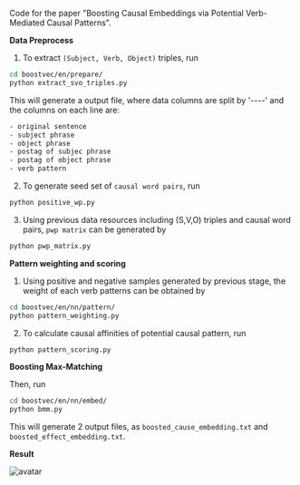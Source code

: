 Code for the paper "Boosting Causal Embeddings via Potential Verb-Mediated Causal Patterns".



**Data Preprocess**

1. To extract `(Subject, Verb, Object)` triples, run

```bash
cd boostvec/en/prepare/
python extract_svo_triples.py
```

This will generate a output file, where data columns are split by '----' and the columns on each line are:

```bash
- original sentence
- subject phrase
- object phrase
- postag of subjec phrase
- postag of object phrase
- verb pattern
```

2. To generate seed set of `causal word pairs`, run

```bash
python positive_wp.py
```

3. Using previous data resources including (S,V,O) triples and causal word pairs, `pwp matrix` can be generated by

```bash
python pwp_matrix.py
```

**Pattern weighting and scoring**

1. Using positive and negative samples generated by previous stage, the weight of each verb patterns can be obtained by

```bash
cd boostvec/en/nn/pattern/
python pattern_weighting.py
```

2. To calculate causal affinities of potential causal pattern, run

```python
python pattern_scoring.py
```

**Boosting Max-Matching**

Then, run

```bash
cd boostvec/en/nn/embed/
python bmm.py
```

This will generate 2 output files, as `boosted_cause_embedding.txt` and `boosted_effect_embedding.txt`.


**Result**

![avatar](../fig/bmm_PRCurve_en.png)

